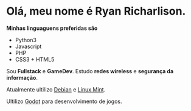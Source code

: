# Olá, meu nome é Ryan Richarlison.

**Minhas linguaguens preferidas são**
- Python3
- Javascript
- PHP
- CSS3 + HTML5

Sou **Fullstack** e **GameDev**.
Estudo **redes wireless** e **segurança da informação**.

Atualmente ultilizo [Debian](https://debian.org/) e [Linux Mint](https://linuxmint.com).

Ultilizo [Godot](https://godotengine.org/) para desenvolvimento de jogos.
